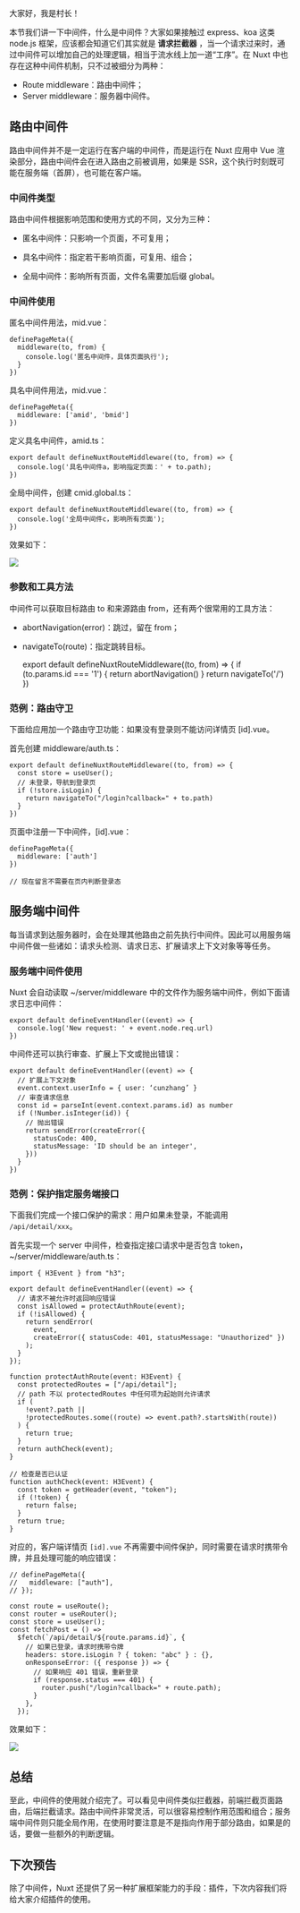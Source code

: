 大家好，我是村长！

本节我们讲一下中间件，什么是中间件？大家如果接触过 express、koa 这类 node.js 框架，应该都会知道它们其实就是 **请求拦截器**
，当一个请求过来时，通过中间件可以增加自己的处理逻辑，相当于流水线上加一道“工序”。在 Nuxt 中也存在这种中间件机制，只不过被细分为两种：

  * Route middleware：路由中间件；
  * Server middleware：服务器中间件。

## 路由中间件

路由中间件并不是一定运行在客户端的中间件，而是运行在 Nuxt 应用中 Vue 渲染部分，路由中间件会在进入路由之前被调用，如果是
SSR，这个执行时刻既可能在服务端（首屏），也可能在客户端。

### 中间件类型

路由中间件根据影响范围和使用方式的不同，又分为三种：

  * 匿名中间件：只影响一个页面，不可复用；

  * 具名中间件：指定若干影响页面，可复用、组合；

  * 全局中间件：影响所有页面，文件名需要加后缀 global。

### 中间件使用

匿名中间件用法，mid.vue：

    
    
    definePageMeta({
      middleware(to, from) {
        console.log('匿名中间件，具体页面执行');
      }
    })
    

具名中间件用法，mid.vue：

    
    
    definePageMeta({
      middleware: ['amid', 'bmid']
    })
    

定义具名中间件，amid.ts：

    
    
    export default defineNuxtRouteMiddleware((to, from) => {
      console.log('具名中间件a，影响指定页面：' + to.path); 
    })
    

全局中间件，创建 cmid.global.ts：

    
    
    export default defineNuxtRouteMiddleware((to, from) => {
      console.log('全局中间件c，影响所有页面');
    })
    

效果如下：

![](img\15\1.image)

### 参数和工具方法

中间件可以获取目标路由 to 和来源路由 from，还有两个很常用的工具方法：

  * abortNavigation(error)：跳过，留在 from；
  * navigateTo(route)：指定跳转目标。

    
    
    export default defineNuxtRouteMiddleware((to, from) => {
      if (to.params.id === '1') {
        return abortNavigation()
      }
      return navigateTo('/')
    })
    

### 范例：路由守卫

下面给应用加一个路由守卫功能：如果没有登录则不能访问详情页 [id].vue。

首先创建 middleware/auth.ts：

    
    
    export default defineNuxtRouteMiddleware((to, from) => {
      const store = useUser();
      // 未登录，导航到登录页
      if (!store.isLogin) {
        return navigateTo("/login?callback=" + to.path)
      }
    })
    

页面中注册一下中间件，[id].vue：

    
    
    definePageMeta({
      middleware: ['auth']
    })
    
    // 现在留言不需要在页内判断登录态
    

## 服务端中间件

每当请求到达服务器时，会在处理其他路由之前先执行中间件。因此可以用服务端中间件做一些诸如：请求头检测、请求日志、扩展请求上下文对象等等任务。

### 服务端中间件使用

Nuxt 会自动读取 ~/server/middleware 中的文件作为服务端中间件，例如下面请求日志中间件：

    
    
    export default defineEventHandler((event) => {
      console.log('New request: ' + event.node.req.url)
    })
    

中间件还可以执行审查、扩展上下文或抛出错误：

    
    
    export default defineEventHandler((event) => {
      // 扩展上下文对象
      event.context.userInfo = { user: ‘cunzhang’ }
      // 审查请求信息
      const id = parseInt(event.context.params.id) as number
      if (!Number.isInteger(id)) {
        // 抛出错误
        return sendError(createError({
          statusCode: 400,
          statusMessage: 'ID should be an integer',
        }))
      }
    })
    

### 范例：保护指定服务端接口

下面我们完成一个接口保护的需求：用户如果未登录，不能调用 `/api/detail/xxx`。

首先实现一个 server 中间件，检查指定接口请求中是否包含 token，~/server/middleware/auth.ts：

    
    
    import { H3Event } from "h3";
    
    export default defineEventHandler((event) => {
      // 请求不被允许时返回响应错误
      const isAllowed = protectAuthRoute(event);
      if (!isAllowed) {
        return sendError(
          event,
          createError({ statusCode: 401, statusMessage: "Unauthorized" })
        );
      }
    });
    
    function protectAuthRoute(event: H3Event) {
      const protectedRoutes = ["/api/detail"];
      // path 不以 protectedRoutes 中任何项为起始则允许请求
      if (
        !event?.path ||
        !protectedRoutes.some((route) => event.path?.startsWith(route))
      ) {
        return true;
      }
      return authCheck(event);
    }
    
    // 检查是否已认证
    function authCheck(event: H3Event) { 
      const token = getHeader(event, "token");
      if (!token) {
        return false;
      }
      return true;
    }
    

对应的，客户端详情页 `[id].vue` 不再需要中间件保护，同时需要在请求时携带令牌，并且处理可能的响应错误：

    
    
    // definePageMeta({
    //   middleware: ["auth"],
    // });
    
    const route = useRoute();
    const router = useRouter();
    const store = useUser();
    const fetchPost = () =>
      $fetch(`/api/detail/${route.params.id}`, {
        // 如果已登录，请求时携带令牌
        headers: store.isLogin ? { token: "abc" } : {},
        onResponseError: ({ response }) => {
          // 如果响应 401 错误，重新登录
          if (response.status === 401) {
            router.push("/login?callback=" + route.path);
          }
        },
      });
    

效果如下：

![](img\15\2.image)

## 总结

至此，中间件的使用就介绍完了。可以看见中间件类似拦截器，前端拦截页面路由，后端拦截请求。路由中间件非常灵活，可以很容易控制作用范围和组合；服务端中间件则只能全局作用，在使用时要注意是不是指向作用于部分路由，如果是的话，要做一些额外的判断逻辑。

## 下次预告

除了中间件，Nuxt 还提供了另一种扩展框架能力的手段：插件，下次内容我们将给大家介绍插件的使用。

